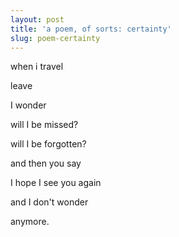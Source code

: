 ```yaml
---
layout: post
title: 'a poem, of sorts: certainty'
slug: poem-certainty
---
```


when i travel

leave

I wonder

will I be missed?

will I be forgotten?

and then you say

I hope I see you again

and I don't wonder

anymore.